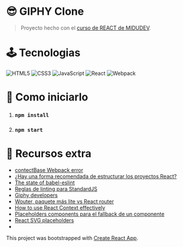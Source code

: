 # 😎&nbsp;GIPHY Clone

> Proyecto hecho con el [curso de REACT de MIDUDEV](https://www.youtube.com/watch?v=T_j60n1zgu0&list=PLV8x_i1fqBw0B008sQn79YxCjkHJU84pC). 

# 🕹&nbsp;Tecnologias

![HTML5](https://img.shields.io/badge/HTML5-E34F26?style=for-the-badge&logo=html5&logoColor=white)
![CSS3](https://img.shields.io/badge/CSS3-1572B6?style=for-the-badge&logo=css3&logoColor=white)
![JavaScript](https://img.shields.io/badge/JavaScript-323330?style=for-the-badge&logo=javascript&logoColor=F7DF1E)
![React](https://img.shields.io/badge/React-20232A?style=for-the-badge&logo=react&logoColor=61DAFB)
![Webpack](https://img.shields.io/badge/WebPack-8DD6F9?style=for-the-badge&logo=webpack&logoColor=blue)

# 🎲&nbsp;Como iniciarlo

1. ### `npm install`
2. ### `npm start`

# 💎&nbsp;Recursos extra
- [contectBase Webpack error](https://gist.github.com/johnrichardrinehart/c8ec6ab1e60f39fc3b8dc738db649ec0#gistcomment-3671457)
- [¿Hay una forma recomendada de estructurar los proyectos React?](https://es.reactjs.org/docs/faq-structure.html)
- [The state of babel-eslint](https://babeljs.io/blog/2020/07/13/the-state-of-babel-eslint)
- [Reglas de linting para StandardJS](https://standardjs.com/rules.html)
- [Giphy developers](https://developers.giphy.com/docs/sdk)
- [Wouter, paquete más lite vs React router](https://github.com/molefrog/wouter)
- [How to use React Context effectively](https://kentcdodds.com/blog/how-to-use-react-context-effectively)
- [Placeholders components para el fallback de un componente](https://skeletonreact.com/)
- [React SVG placeholders](https://www.google.com/search?q=react+sgv+placeholders&oq=react+sgv+placeholders&aqs=chrome..69i57.6024j0j1&sourceid=chrome&ie=UTF-8)
- 

This project was bootstrapped with [Create React App](https://github.com/facebook/create-react-app).
